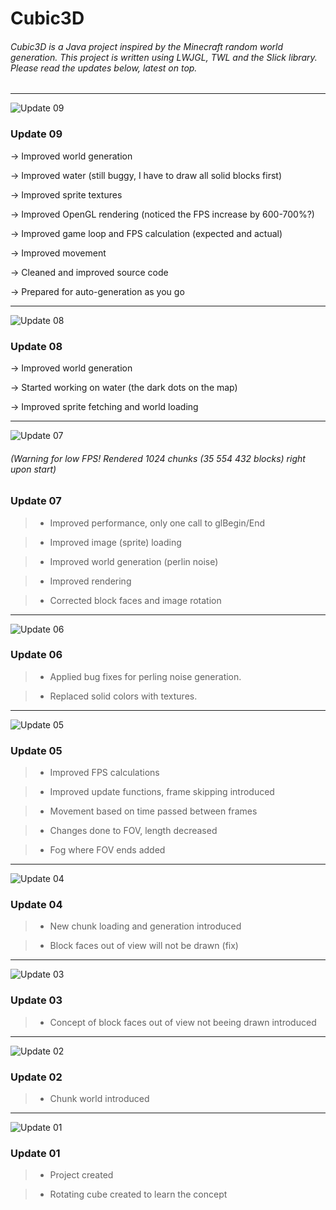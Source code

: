 Cubic3D
=======

###### Cubic3D is a Java project inspired by the Minecraft random world generation. This project is written using LWJGL, TWL and the Slick library. Please read the updates below, latest on top.

---

![Update 09](http://richarddahlgren.net/res/cubic3d/Cubic3D_08.png)

### Update 09

-> Improved world generation

-> Improved water (still buggy, I have to draw all solid blocks first)

-> Improved sprite textures

-> Improved OpenGL rendering (noticed the FPS increase by 600-700%?)

-> Improved game loop and FPS calculation (expected and actual)

-> Improved movement

-> Cleaned and improved source code

-> Prepared for auto-generation as you go

---

![Update 08](http://richarddahlgren.net/res/cubic3d/Cubic3D_08.png)

### Update 08

-> Improved world generation

-> Started working on water (the dark dots on the map)

-> Improved sprite fetching and world loading

---
![Update 07](http://richarddahlgren.net/res/cubic3d/Cubic3D_07.png)
###### (Warning for low FPS! Rendered 1024 chunks (35 554 432 blocks) right upon start)

### Update 07

> - Improved performance, only one call to glBegin/End

> - Improved image (sprite) loading

> - Improved world generation (perlin noise)

> - Improved rendering

> - Corrected block faces and image rotation

---

![Update 06](http://richarddahlgren.net/res/cubic3d/Cubic3D_06.png)

### Update 06

> - Applied bug fixes for perling noise generation.

> - Replaced solid colors with textures.

---

![Update 05](http://richarddahlgren.net/res/cubic3d/Cubic3D_05.png)

### Update 05

> - Improved FPS calculations

> - Improved update functions, frame skipping introduced

> - Movement based on time passed between frames

> - Changes done to FOV, length decreased

> - Fog where FOV ends added

---

![Update 04](http://richarddahlgren.net/res/cubic3d/Cubic3D_04.png)

### Update 04

> - New chunk loading and generation introduced

> - Block faces out of view will not be drawn (fix)

---

![Update 03](http://richarddahlgren.net/res/cubic3d/Cubic3D_03.png)

### Update 03

> - Concept of block faces out of view not beeing drawn introduced

---

![Update 02](http://richarddahlgren.net/res/cubic3d/Cubic3D_02.png)

### Update 02

> - Chunk world introduced

---

![Update 01](http://richarddahlgren.net/res/cubic3d/Cubic3D_01.png)

### Update 01

> - Project created

> - Rotating cube created to learn the concept
